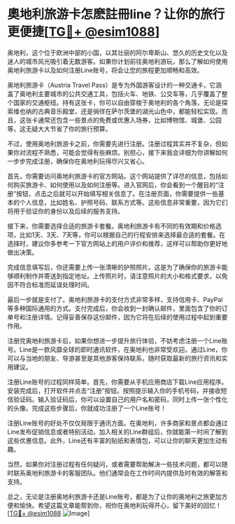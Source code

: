 # 奧地利旅游卡怎麽註冊line？让你的旅行更便捷[[TG💪+ @esim1088](https://t.me/s/esim1088)]

奥地利，这个位于欧洲中部的小国，以其壮丽的阿尔卑斯山、悠久的历史文化以及迷人的城市风光吸引着无数游客。如果你计划前往奥地利游玩，那么了解如何使用奥地利旅游卡以及如何注册Line账号，将会让您的旅程更加顺畅和高效。

奥地利旅游卡（Austria Travel Pass）是专为外国游客设计的一种交通卡，它涵盖了奥地利主要城市的公共交通工具，包括火车、地铁、公交车等，几乎覆盖了整个国家的交通枢纽。持有这张卡，你可以自由穿梭于奥地利的各个角落，无论是探索维也纳的古典音乐殿堂，还是徜徉在萨尔茨堡的湖光山色中，都能轻松实现。而且，这张卡通常还包含一些景点的免费或优惠入场券，比如博物馆、城堡、公园等，这无疑大大节省了你的旅行预算。

不过，使用奥地利旅游卡之前，你需要先进行注册。注册过程其实并不复杂，但如果你对流程不熟悉，可能会觉得有些麻烦。别担心，接下来我会详细为你讲解如何一步步完成注册，确保你在奥地利玩得尽兴又省心。

首先，你需要访问奥地利旅游卡的官方网站。这个网站提供了详尽的信息，包括如何购买旅游卡、如何使用以及如何注册等。进入官网后，你会看到一个醒目的“注册”按钮，点击之后就可以开始填写相关信息了。在注册页面，你需要提供一些基本的个人信息，比如姓名、护照号码、联系方式等。这些信息非常重要，因为它们将用于验证你的身份以及后续的服务支持。

接下来，你需要选择合适的旅游卡套餐。奥地利旅游卡有不同的有效期和价格选项，比如1天、3天、7天等，你可以根据自己的行程安排来选择最合适的套餐。在选择时，建议你多参考一下官方网站上的用户评价和推荐，这样可以帮助你更好地做出决策。

完成信息填写后，你还需要上传一张清晰的护照照片。这是为了确保你的旅游卡能够顺利制作并寄送到指定地址。上传照片时，请注意照片的大小和格式要求，以免因不符合标准而延误处理时间。

最后一步就是支付了。奥地利旅游卡的支付方式非常多样，支持信用卡、PayPal等多种国际通用的方式。支付完成后，你会收到一封确认邮件，里面包含了你的订单号和注册详情。记得妥善保存这份邮件，因为它将在后续的使用过程中起到重要作用。

注册完奥地利旅游卡后，如果你想进一步提升旅行体验，不妨考虑注册一个Line账号。Line是一款风靡全球的即时通讯软件，在奥地利也非常受欢迎。通过Line，你可以与当地的朋友、导游甚至是其他游客保持联系，随时获取最新的旅行资讯和实用建议。

注册Line账号的过程同样简单。首先，你需要从手机应用商店下载Line应用程序。安装完成后，打开软件并点击“注册”按钮。按照提示输入你的手机号码，并接收短信验证码。输入验证码后，你可以设置自己的用户名和密码，同时上传一张个性化的头像。完成这些步骤后，你就成功注册了一个Line账号！

注册Line账号的好处不仅仅局限于通讯方面。在奥地利，许多商家和景点都会通过Line发布促销信息或者特别活动，加入相关的Line群组后，你就能第一时间了解到这些优惠信息。此外，Line还有丰富的贴纸和表情包，可以让你的聊天更加生动有趣。

当然，如果你对注册过程有任何疑问，或者需要帮助解决一些技术问题，都可以随时联系奥地利旅游卡的客服团队。他们通常会在工作时间内提供及时有效的解答和支持。

总之，无论是注册奥地利旅游卡还是Line账号，都是为了让你的奥地利之旅更加方便和愉快。希望这篇文章能帮到你，祝你在奥地利玩得开心，留下美好的回忆！[[TG💪+ @esim1088](https://t.me/s/esim1088) ![Image](https://i.postimg.cc/4NQfJmqS/Snipaste-2025-05-13-00-14-12.png)]